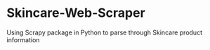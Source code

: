 # Skincare-Web-Scraper
Using Scrapy package in Python to parse through Skincare product information 

